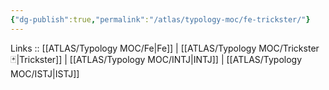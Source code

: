 ```yaml
---
{"dg-publish":true,"permalink":"/atlas/typology-moc/fe-trickster/"}
---
```


Links :: [[ATLAS/Typology MOC/Fe\|Fe]] | [[ATLAS/Typology MOC/Trickster 🃏\|Trickster]] | [[ATLAS/Typology MOC/INTJ\|INTJ]] | [[ATLAS/Typology MOC/ISTJ\|ISTJ]]